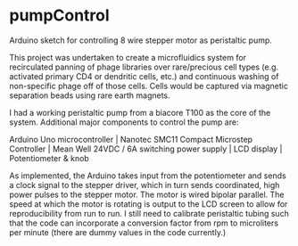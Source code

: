 pumpControl
===========

Arduino sketch for controlling 8 wire stepper motor as peristaltic pump.

This project was undertaken to create a microfluidics system for recirculated panning of phage libraries over rare/precious cell types (e.g. activated primary CD4 or dendritic cells, etc.) and continuous washing of non-specific phage off of those cells. Cells would be captured via magnetic separation beads using rare earth magnets.

I had a working peristaltic pump from a biacore T100 as the core of the system. Additional major components to control the pump are:

Arduino Uno microcontroller | Nanotec SMC11 Compact Microstep Controller | Mean Well 24VDC / 6A switching power supply | LCD display | Potentiometer & knob

As implemented, the Arduino takes input from the potentiometer and sends a clock signal to the stepper driver, which in turn sends coordinated, high power pulses to the stepper motor. The motor is wired bipolar parallel. The speed at which the motor is rotating is output to the LCD screen to allow for reproducibility from run to run. I still need to calibrate peristaltic tubing such that the code can incorporate a conversion factor from rpm to microliters per minute (there are dummy values in the code currently.) 
